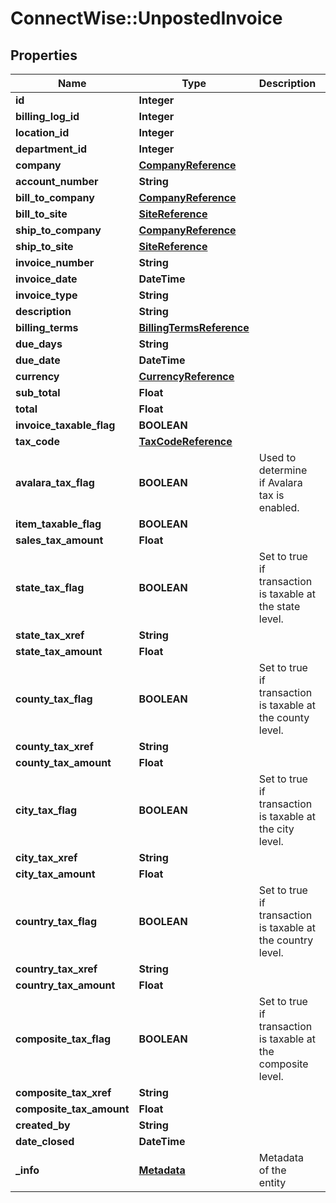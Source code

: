 # ConnectWise::UnpostedInvoice

## Properties
Name | Type | Description | Notes
------------ | ------------- | ------------- | -------------
**id** | **Integer** |  | [optional] 
**billing_log_id** | **Integer** |  | [optional] 
**location_id** | **Integer** |  | [optional] 
**department_id** | **Integer** |  | [optional] 
**company** | [**CompanyReference**](CompanyReference.md) |  | [optional] 
**account_number** | **String** |  | [optional] 
**bill_to_company** | [**CompanyReference**](CompanyReference.md) |  | [optional] 
**bill_to_site** | [**SiteReference**](SiteReference.md) |  | [optional] 
**ship_to_company** | [**CompanyReference**](CompanyReference.md) |  | [optional] 
**ship_to_site** | [**SiteReference**](SiteReference.md) |  | [optional] 
**invoice_number** | **String** |  | [optional] 
**invoice_date** | **DateTime** |  | [optional] 
**invoice_type** | **String** |  | [optional] 
**description** | **String** |  | [optional] 
**billing_terms** | [**BillingTermsReference**](BillingTermsReference.md) |  | [optional] 
**due_days** | **String** |  | [optional] 
**due_date** | **DateTime** |  | [optional] 
**currency** | [**CurrencyReference**](CurrencyReference.md) |  | [optional] 
**sub_total** | **Float** |  | [optional] 
**total** | **Float** |  | [optional] 
**invoice_taxable_flag** | **BOOLEAN** |  | [optional] 
**tax_code** | [**TaxCodeReference**](TaxCodeReference.md) |  | [optional] 
**avalara_tax_flag** | **BOOLEAN** | Used to determine if Avalara tax is enabled. | [optional] 
**item_taxable_flag** | **BOOLEAN** |  | [optional] 
**sales_tax_amount** | **Float** |  | [optional] 
**state_tax_flag** | **BOOLEAN** | Set to true if transaction is taxable at the state level. | [optional] 
**state_tax_xref** | **String** |  | [optional] 
**state_tax_amount** | **Float** |  | [optional] 
**county_tax_flag** | **BOOLEAN** | Set to true if transaction is taxable at the county level. | [optional] 
**county_tax_xref** | **String** |  | [optional] 
**county_tax_amount** | **Float** |  | [optional] 
**city_tax_flag** | **BOOLEAN** | Set to true if transaction is taxable at the city level. | [optional] 
**city_tax_xref** | **String** |  | [optional] 
**city_tax_amount** | **Float** |  | [optional] 
**country_tax_flag** | **BOOLEAN** | Set to true if transaction is taxable at the country level. | [optional] 
**country_tax_xref** | **String** |  | [optional] 
**country_tax_amount** | **Float** |  | [optional] 
**composite_tax_flag** | **BOOLEAN** | Set to true if transaction is taxable at the composite level. | [optional] 
**composite_tax_xref** | **String** |  | [optional] 
**composite_tax_amount** | **Float** |  | [optional] 
**created_by** | **String** |  | [optional] 
**date_closed** | **DateTime** |  | [optional] 
**_info** | [**Metadata**](Metadata.md) | Metadata of the entity | [optional] 


